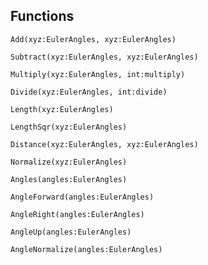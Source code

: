 ## Functions
```Add(xyz:EulerAngles, xyz:EulerAngles)```

```Subtract(xyz:EulerAngles, xyz:EulerAngles)```

```Multiply(xyz:EulerAngles, int:multiply)```

```Divide(xyz:EulerAngles, int:divide)```

```Length(xyz:EulerAngles)```

```LengthSqr(xyz:EulerAngles)```

```Distance(xyz:EulerAngles, xyz:EulerAngles)```

```Normalize(xyz:EulerAngles)```

```Angles(angles:EulerAngles)```

```AngleForward(angles:EulerAngles)```

```AngleRight(angles:EulerAngles)```

```AngleUp(angles:EulerAngles)```

```AngleNormalize(angles:EulerAngles)```